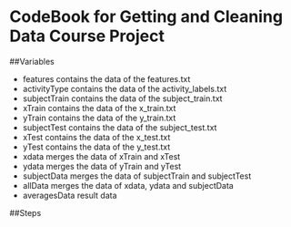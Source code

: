 # CodeBook for Getting and Cleaning Data Course Project


##Variables

* features     contains the data of the features.txt
* activityType contains the data of the activity_labels.txt
* subjectTrain contains the data of the  subject_train.txt
* xTrain       contains the data of the x_train.txt
* yTrain       contains the data of the y_train.txt
* subjectTest  contains the data of the subject_test.txt
* xTest        contains the data of the x_test.txt
* yTest        contains the data of the y_test.txt
* xdata        merges the data of xTrain and xTest
* ydata        merges the data of yTrain and yTest
* subjectData  merges the data of subjectTrain and subjectTest
* allData      merges the data of xdata, ydata and subjectData
* averagesData  result data


##Steps

